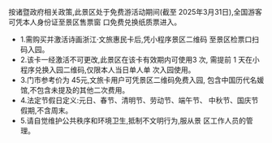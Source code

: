 按诸暨政府相关政策,此景区处于免费游活动期间(截至 2025年3月31日),全国游客可凭本人身份证至景区售票窗 口免费兑换纸质票进入。

- 1.需购买并激活诗画浙江·文旅惠民卡后,凭小程序景区二维码 至景区检票口扫码入园。
- 2.该卡一经激活不可更改,此景区在该卡有效期内可使用3 次, 需提前 1 天在小程序兑换入园二维码,仅限本人当日单人单 次入园使用。
- 3.门市参考价为 45元,文旅卡用户可凭景区二维码免费入园, 包含中国历代名媛馆,不包含未提及的其他二次费用。
- 4.法定节假日定义:元日、春节、清明节、劳动节、端午节、 中秋节、国庆节假期,不含周末。
- 5.请自觉维护公共秩序和环境卫生,抵制不文明行为,服从景 区工作人员的管理。